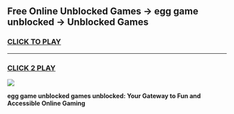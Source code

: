 
## Free Online Unblocked Games → egg game unblocked → Unblocked Games
<h3>
<a href="https://premium.freeplayer.one?title=egg_game_unblocked&ref=21F">CLICK TO PLAY</a></h3>
<hr>

<h3>
<a href="https://premium.freeplayer.one?title=egg_game_unblocked&ref=21F">CLICK 2 PLAY</a>
  
</h3>

<a href="https://premium.freeplayer.one?title=egg_game_unblocked&ref=21F/"><img src="https://clearcache.store/games.png"></a>


**egg game unblocked games unblocked: Your Gateway to Fun and Accessible Online Gaming**
